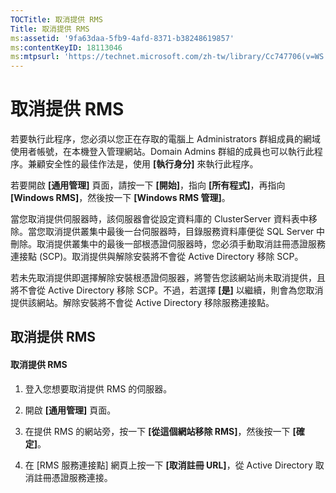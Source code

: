```yaml
---
TOCTitle: 取消提供 RMS
Title: 取消提供 RMS
ms:assetid: '9fa63daa-5fb9-4afd-8371-b38248619857'
ms:contentKeyID: 18113046
ms:mtpsurl: 'https://technet.microsoft.com/zh-tw/library/Cc747706(v=WS.10)'
---
```


取消提供 RMS
============

若要執行此程序，您必須以您正在存取的電腦上 Administrators 群組成員的網域使用者帳號，在本機登入管理網站。Domain Admins 群組的成員也可以執行此程序。兼顧安全性的最佳作法是，使用 **\[執行身分\]** 來執行此程序。

若要開啟 **\[通用管理\]** 頁面，請按一下 **\[開始\]**，指向 **\[所有程式\]**，再指向 **\[Windows RMS\]**，然後按一下 **\[Windows RMS 管理\]**。

當您取消提供伺服器時，該伺服器會從設定資料庫的 ClusterServer 資料表中移除。當您取消提供叢集中最後一台伺服器時，目錄服務資料庫便從 SQL Server 中刪除。取消提供叢集中的最後一部根憑證伺服器時，您必須手動取消註冊憑證服務連接點 (SCP)。取消提供與解除安裝將不會從 Active Directory 移除 SCP。

若未先取消提供即選擇解除安裝根憑證伺服器，將警告您該網站尚未取消提供，且將不會從 Active Directory 移除 SCP。不過，若選擇 **\[是\]** 以繼續，則會為您取消提供該網站。解除安裝將不會從 Active Directory 移除服務連接點。

取消提供 RMS
------------

#### 取消提供 RMS

1.  登入您想要取消提供 RMS 的伺服器。

2.  開啟 **\[通用管理\]** 頁面。

3.  在提供 RMS 的網站旁，按一下 **\[從這個網站移除 RMS\]**，然後按一下 **\[確定\]**。

4.  在 \[RMS 服務連接點\] 網頁上按一下 **\[取消註冊 URL\]**，從 Active Directory 取消註冊憑證服務連接。